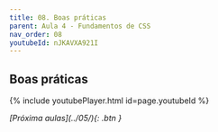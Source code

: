 ```yaml
---
title: 08. Boas práticas
parent: Aula 4 - Fundamentos de CSS
nav_order: 08
youtubeId: nJKAVXA921I
---
```


## Boas práticas

{% include youtubePlayer.html id=page.youtubeId %}


<span class="fs-3 float-right">
<i class="fas fa-download">[Próxima aulas](../05/){: .btn }</i>
</span>
